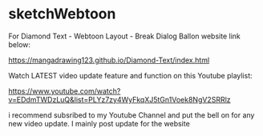 
# sketchWebtoon

For Diamond Text - Webtoon Layout - Break Dialog Ballon website link below:

https://mangadrawing123.github.io/Diamond-Text/index.html


Watch LATEST video update feature and function on this Youtube playlist:

https://www.youtube.com/watch?v=EDdmTWDzLuQ&list=PLYz7zy4WyFkqXJ5tGn1Voek8NgV2SRRlz

i recommend subsribed to my Youtube Channel and put the bell on for any new video update. I mainly post update for the website
